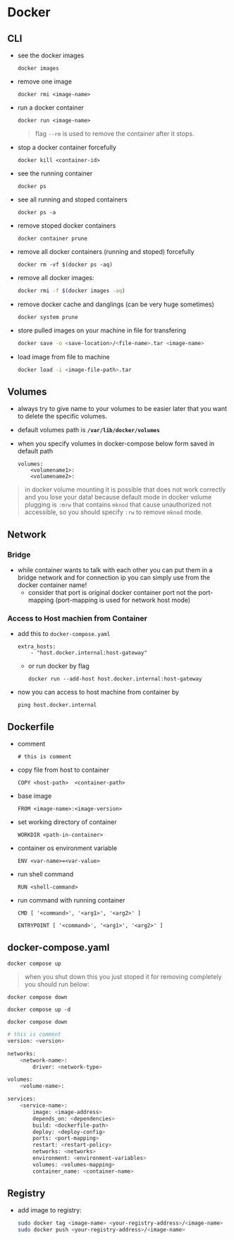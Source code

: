 # Docker

## CLI

- see the docker images

    ```shell
    docker images
    ```

- remove one image

    ```shell
    docker rmi <image-name>
    ```

- run a docker container

    ```shell
    docker run <image-name>
    ```

    > flag `--rm` is used to remove the container after it stops.

- stop a docker container forcefully

    ```shell
    docker kill <container-id>
    ```

- see the running container

    ```shell
    docker ps
    ```

- see all running and stoped containers

    ```shell
    docker ps -a
    ```

- remove stoped docker containers

    ```shell
    docker container prune
    ```

- remove all docker containers (running and stoped) forcefully

    ```shell
    docker rm -vf $(docker ps -aq)
    ```

- remove all docker images:

    ```bash
    docker rmi -f $(docker images -aq)
    ```

- remove docker cache and danglings (can be very huge sometimes)

    ```shell
    docker system prune
    ```

- store pulled images on your machine in file for transfering

    ```bash
    docker save -o <save-location>/<file-name>.tar <image-name>
    ```

- load image from file to machine

    ```bash
    docker load -i <image-file-path>.tar
    ```

## Volumes

- always try to give name to your volumes to be easier later that you
want to delete the specific volumes.

- default volumes path is **`/var/lib/docker/volumes`**

- when you specify volumes in docker-compose below form saved in default path

    ```docker
    volumes:
        <volumename1>:
        <volumename2>:
    ```

> in docker volume mounting it is possible that
> does not work correctly and you lose your data!
> because default mode in docker volume plugging
> is `:mrw` that contains `mknod` that cause unauthorized not accessible,
> so you should specify `:rw` to remove `mknod` mode.

## Network

### Bridge

- while container wants to talk with each other you can
put them in a bridge network and for connection ip you can simply use
from the docker container name!
  - consider that port is original docker container port not the port-mapping
  (port-mapping is used for network host mode)

### Access to Host machien from Container

- add this to `docker-compose.yaml`

    ```shell
    extra_hosts:
        - "host.docker.internal:host-gateway"
    ```

  - or run docker by flag

    ```shell
    docker run --add-host host.docker.internal:host-gateway
    ```

- now you can access to host machine from container by

    ```shell
    ping host.docker.internal
    ```

## Dockerfile

- comment

    ```shell
    # this is comment
    ```

- copy file from host to container

    ```shell
    COPY <host-path>  <container-path>
    ```

- base image

    ```shell
    FROM <image-name>:<image-version>
    ```

- set working directory of container

    ```shell
    WORKDIR <path-in-container>
    ```

- container os environment variable

    ```shell
    ENV <var-name>=<var-value>
    ```

- run shell command

    ```shell
    RUN <shell-command>
    ```

- run command with running container

    ```shell
    CMD [ '<command>', '<arg1>', '<arg2>' ]
    ```

    ```shell
    ENTRYPOINT [ '<command>', '<arg1>', '<arg2>' ]
    ```

## docker-compose.yaml

```shell
docker compose up
```

> when you shut down this you just stoped it
> for removing completely you should run below:

```shell
docker compose down
```

```shell
docker compose up -d
```

```shell
docker compose down
```

```sh
# this is comment
version: <version>

networks:
    <network-name>:
        driver: <network-type>

volumes:
    <volume-name>:

services:
    <service-name>:
        image: <image-address>
        depends_on: <dependencies>
        build: <dockerfile-path>
        deploy: <deploy-config>
        ports: <port-mapping>
        restart: <restart-policy>
        networks: <networks>
        environment: <environment-variables>
        volumes: <volumes-mapping>
        container_name: <container-name>

```

## Registry

- add image to registry:

    ```bash
    sudo docker tag <image-name> <your-registry-address>/<image-name>
    sudo docker push <your-registry-address>/<image-name>
    ```
